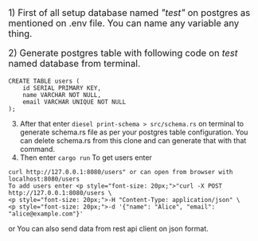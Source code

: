 <p style="font-size: 18px;">1) First of all setup database named <i>"test"</i> on postgres as mentioned on .env file. You can name any variable any thing.</p>
<p style="font-size: 18px;">2) Generate postgres table with following code on <i>test</i> named database from terminal.</p>
<p style="font-size: 16px;">
    
```
CREATE TABLE users (
    id SERIAL PRIMARY KEY,
    name VARCHAR NOT NULL,
    email VARCHAR UNIQUE NOT NULL
);
```
3) After that enter ```diesel print-schema > src/schema.rs``` on terminal to generate schema.rs file as per your postgres table configuration. You can delete schema.rs from this clone and can generate that with that command.
4) Then enter ```cargo run```
To get users enter
```
curl http://127.0.0.1:8080/users" or can open from browser with localhost:8080/users
To add users enter <p style="font-size: 20px;">"curl -X POST http://127.0.0.1:8080/users \
<p style="font-size: 20px;">-H "Content-Type: application/json" \
<p style="font-size: 20px;">-d '{"name": "Alice", "email": "alice@example.com"}'
```
or
You can also send data from rest api client on json format.
